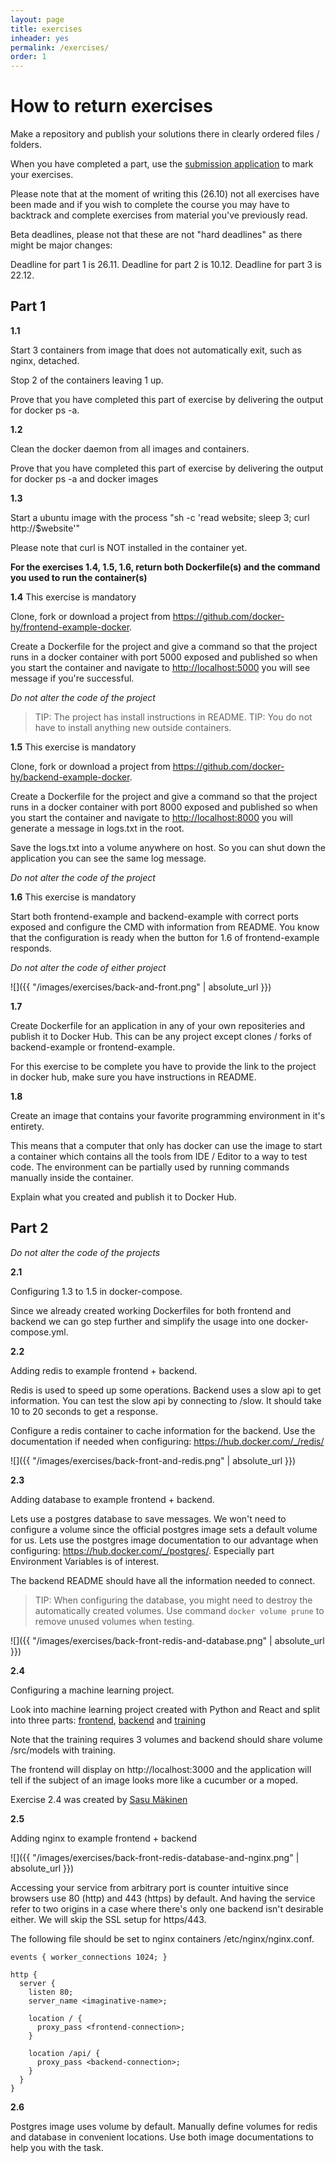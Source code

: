 ```yaml
---
layout: page
title: exercises
inheader: yes
permalink: /exercises/
order: 1
---
```



# How to return exercises

Make a repository and publish your solutions there in clearly ordered files / folders.

When you have completed a part, use the [submission application](https://studies.cs.helsinki.fi/courses/#/docker-beta) to mark your exercises.

Please note that at the moment of writing this (26.10) not all exercises have been made and if you wish to complete the course you may have to backtrack and complete exercises from material you've previously read.

Beta deadlines, please not that these are not "hard deadlines" as there might be major changes:

Deadline for part 1 is 26.11. 
Deadline for part 2 is 10.12. 
Deadline for part 3 is 22.12.

## Part 1

**1.1**

Start 3 containers from image that does not automatically exit, such as nginx, detached.

Stop 2 of the containers leaving 1 up.

Prove that you have completed this part of exercise by delivering the output for docker ps -a.

**1.2**

Clean the docker daemon from all images and containers.

Prove that you have completed this part of exercise by delivering the output for docker ps -a and docker images

**1.3**

Start a ubuntu image with the process "sh -c 'read website; sleep 3; curl http://$website'"

Please note that curl is NOT installed in the container yet.

**For the exercises 1.4, 1.5, 1.6, return both Dockerfile(s) and the command you used to run the container(s)**

**1.4** This exercise is mandatory

Clone, fork or download a project from <https://github.com/docker-hy/frontend-example-docker>. 

Create a Dockerfile for the project and give a command so that the project runs in a docker container with port 5000 exposed and published so when you start the container and navigate to <http://localhost:5000> you will see message if you're successful.

*Do not alter the code of the project*

> TIP: The project has install instructions in README.
> TIP: You do not have to install anything new outside containers.

**1.5** This exercise is mandatory

Clone, fork or download a project from <https://github.com/docker-hy/backend-example-docker>. 

Create a Dockerfile for the project and give a command so that the project runs in a docker container with port 8000 exposed and published so when you start the container and navigate to <http://localhost:8000> you will generate a message in logs.txt in the root.

Save the logs.txt into a volume anywhere on host. So you can shut down the application you can see the same log message.

*Do not alter the code of the project*

**1.6** This exercise is mandatory 

Start both frontend-example and backend-example with correct ports exposed and configure the CMD with information from README.
You know that the configuration is ready when the button for 1.6 of frontend-example responds.

*Do not alter the code of either project*

![]({{ "/images/exercises/back-and-front.png" | absolute_url }})

**1.7**

Create Dockerfile for an application in any of your own repositeries and publish it to Docker Hub. This can be any project except clones / forks of backend-example or frontend-example.

For this exercise to be complete you have to provide the link to the project in docker hub, make sure you have instructions in README.

**1.8**

Create an image that contains your favorite programming environment in it's entirety.

This means that a computer that only has docker can use the image to start a container which contains all the tools from IDE / Editor to a way to test code. The environment can be partially used by running commands manually inside the container.

Explain what you created and publish it to Docker Hub.


## Part 2

*Do not alter the code of the projects*

**2.1**

Configuring 1.3 to 1.5 in docker-compose.

Since we already created working Dockerfiles for both frontend and backend we can go step further and simplify the usage into one docker-compose.yml.

**2.2**

Adding redis to example frontend + backend. 

Redis is used to speed up some operations. Backend uses a slow api to get information. You can test the slow api by connecting to /slow. It should take 10 to 20 seconds to get a response.

Configure a redis container to cache information for the backend. Use the documentation if needed when configuring: <https://hub.docker.com/_/redis/>

![]({{ "/images/exercises/back-front-and-redis.png" | absolute_url }})

**2.3**

Adding database to example frontend + backend.

Lets use a postgres database to save messages. We won't need to configure a volume since the official postgres image sets a default volume for us. Lets use the postgres image documentation to our advantage when configuring: <https://hub.docker.com/_/postgres/>. Especially part Environment Variables is of interest.

The backend README should have all the information needed to connect.

> TIP: When configuring the database, you might need to destroy the automatically created volumes. Use command `docker volume prune` to remove unused volumes when testing.

![]({{ "/images/exercises/back-front-redis-and-database.png" | absolute_url }})


**2.4**

Configuring a machine learning project.

Look into machine learning project created with Python and React and split into three parts: [frontend](https://github.com/docker-hy/ml-kurkkumopo-frontend), [backend](https://github.com/docker-hy/ml-kurkkumopo-backend) and [training](https://github.com/docker-hy/ml-kurkkumopo-training) 

Note that the training requires 3 volumes and backend should share volume /src/models with training. 

The frontend will display on http://localhost:3000 and the application will tell if the subject of an image looks more like a cucumber or a moped.

Exercise 2.4 was created by [Sasu Mäkinen](https://github.com/sasumaki)

**2.5**

Adding nginx to example frontend + backend

![]({{ "/images/exercises/back-front-redis-database-and-nginx.png" | absolute_url }})


Accessing your service from arbitrary port is counter intuitive since browsers use 80 (http) and 443 (https) by default. And having the service refer to two origins in a case where there's only one backend isn't desirable either. We will skip the SSL setup for https/443. 

The following file should be set to nginx containers /etc/nginx/nginx.conf.

```
events { worker_connections 1024; }

http {
  server {
    listen 80;
    server_name <imaginative-name>;

    location / {
      proxy_pass <frontend-connection>;
    }

    location /api/ {
      proxy_pass <backend-connection>;
    }
  }
}
```

**2.6**

Postgres image uses volume by default. Manually define volumes for redis and database in convenient locations. Use both image documentations to help you with the task.
